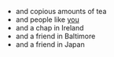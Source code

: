 - and copious amounts of tea
- and people like <a href="/contribute">you</a>
- and a chap in Ireland
- and a friend in Baltimore
- and a friend in Japan